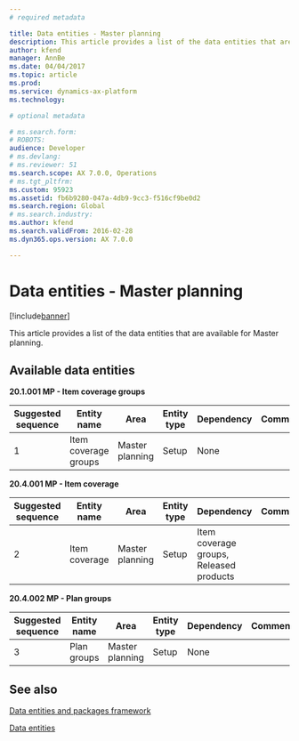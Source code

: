 ```yaml
---
# required metadata

title: Data entities - Master planning
description: This article provides a list of the data entities that are available for Master planning.
author: kfend
manager: AnnBe
ms.date: 04/04/2017
ms.topic: article
ms.prod: 
ms.service: dynamics-ax-platform
ms.technology: 

# optional metadata

# ms.search.form: 
# ROBOTS: 
audience: Developer
# ms.devlang: 
# ms.reviewer: 51
ms.search.scope: AX 7.0.0, Operations
# ms.tgt_pltfrm: 
ms.custom: 95923
ms.assetid: fb6b9280-047a-4db9-9cc3-f516cf9be0d2
ms.search.region: Global
# ms.search.industry: 
ms.author: kfend
ms.search.validFrom: 2016-02-28
ms.dyn365.ops.version: AX 7.0.0

---
```


# Data entities - Master planning

[!include[banner](../includes/banner.md)]


This article provides a list of the data entities that are available for Master planning.

Available data entities
-----------------------

**20.1.001 MP - Item coverage groups**

| Suggested sequence | Entity name          | Area            | Entity type | Dependency | Comments |
|--------------------|----------------------|-----------------|-------------|------------|----------|
| 1                  | Item coverage groups | Master planning | Setup       | None       |          |

**20.4.001 MP - Item coverage**

| Suggested sequence | Entity name   | Area            | Entity type | Dependency                              | Comments |
|--------------------|---------------|-----------------|-------------|-----------------------------------------|----------|
| 2                  | Item coverage | Master planning | Setup       | Item coverage groups, Released products |          |

**20.4.002 MP - Plan groups**

| Suggested sequence | Entity name | Area            | Entity type | Dependency | Comments |
|--------------------|-------------|-----------------|-------------|------------|----------|
| 3                  | Plan groups | Master planning | Setup       | None       |          |

See also
--------

[Data entities and packages framework](data-entities-data-packages.md)

[Data entities](data-entities.md)



